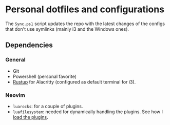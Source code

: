# Personal dotfiles and configurations

The `Sync.ps1` script updates the repo with the latest changes of the configs that don't use symlinks (mainly i3 and the Windows ones).

## Dependencies

### General

- Git
- Powershell (personal favorite)
- [Rustup](https://rustup.rs/) for Alacritty (configured as default terminal for i3).

### Neovim

- `luarocks`: for a couple of plugins.
- `luafilesystem`: needed for dynamically handling the plugins. See how I [load the plugins](nvim/lua/plugins/init.lua).

